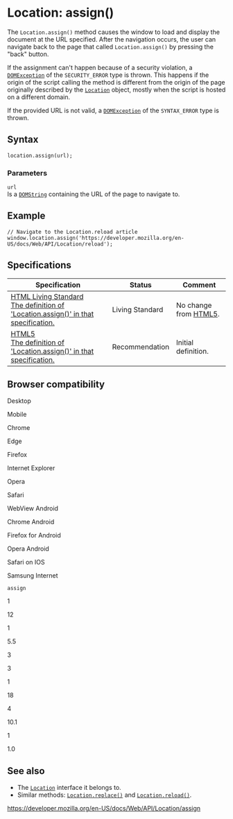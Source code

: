 Location: assign()
==================

The `Location.assign()` method causes the window to load and display the document at the URL specified. After the navigation occurs, the user can navigate back to the page that called `Location.assign()` by pressing the "back" button.

If the assignment can't happen because of a security violation, a [`DOMException`](../domexception) of the `SECURITY_ERROR` type is thrown. This happens if the origin of the script calling the method is different from the origin of the page originally described by the [`Location`](../location) object, mostly when the script is hosted on a different domain.

If the provided URL is not valid, a [`DOMException`](../domexception) of the `SYNTAX_ERROR` type is thrown.

Syntax
------

    location.assign(url);

### Parameters

`url`  
Is a [`DOMString`](../domstring) containing the URL of the page to navigate to.

Example
-------

    // Navigate to the Location.reload article
    window.location.assign('https://developer.mozilla.org/en-US/docs/Web/API/Location/reload');

Specifications
--------------

<table><thead><tr class="header"><th>Specification</th><th>Status</th><th>Comment</th></tr></thead><tbody><tr class="odd"><td><a href="https://html.spec.whatwg.org/multipage/history.html#dom-location-assign">HTML Living Standard<br />
<span class="small">The definition of 'Location.assign()' in that specification.</span></a></td><td><span class="spec-living">Living Standard</span></td><td>No change from <a href="https://www.w3.org/TR/html52/">HTML5</a>.</td></tr><tr class="even"><td><a href="https://www.w3.org/TR/html52/browsers.html#dom-location-assign">HTML5<br />
<span class="small">The definition of 'Location.assign()' in that specification.</span></a></td><td><span class="spec-rec">Recommendation</span></td><td>Initial definition.</td></tr></tbody></table>

Browser compatibility
---------------------

Desktop

Mobile

Chrome

Edge

Firefox

Internet Explorer

Opera

Safari

WebView Android

Chrome Android

Firefox for Android

Opera Android

Safari on IOS

Samsung Internet

`assign`

1

12

1

5.5

3

3

1

18

4

10.1

1

1.0

See also
--------

-   The [`Location`](../location) interface it belongs to.
-   Similar methods: [`Location.replace()`](replace) and [`Location.reload()`](reload).

<a href="https://developer.mozilla.org/en-US/docs/Web/API/Location/assign" class="_attribution-link">https://developer.mozilla.org/en-US/docs/Web/API/Location/assign</a>
